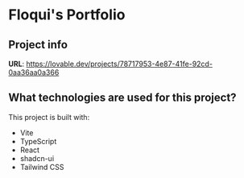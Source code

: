 # Floqui's Portfolio

## Project info

**URL**: https://lovable.dev/projects/78717953-4e87-41fe-92cd-0aa36aa0a366

## What technologies are used for this project?

This project is built with:

- Vite
- TypeScript
- React
- shadcn-ui
- Tailwind CSS

